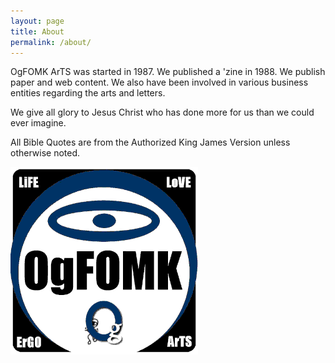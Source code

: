 ```yaml
---
layout: page
title: About
permalink: /about/
---
```


OgFOMK ArTS was started in 1987. We published a 'zine in 1988.
We publish paper and web content. We also have been involved in various
business entities regarding the arts and letters. 

We give all glory to Jesus Christ who has done more for us than we could ever imagine. 

All Bible Quotes are from the Authorized King James Version unless otherwise noted.



![OgFOMK ArTS Logo](/assets/ogfomk-halo-big1-512.png) 

